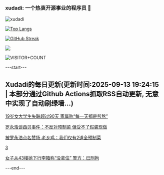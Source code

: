 ### xudadi: 一个热衷开源事业的程序员 👋

![xudadi](https://github-readme-stats-git-masterorgs-github-readme-stats-team.vercel.app/api?username=xudadi)

[![Top Langs](https://github-readme-stats.vercel.app/api/top-langs/?username=xudadi)](https://github.com/anuraghazra/github-readme-stats)

[![GitHub Streak](https://streak-stats.demolab.com?user=xudadi&locale=zh_Hans)](https://git.io/streak-stats)

![](https://raw.githubusercontent.com/xudadi/xudadi/main/assets/github-contribution-grid-snake.svg)

![VISITOR+COUNT](https://komarev.com/ghpvc/?username=xudadi&label=VISITOR+COUNT)


---start---

## Xudadi的每日更新(更新时间:2025-09-13 19:24:15 | 本部分通过Github Actions抓取RSS自动更新, 无意中实现了自动刷绿墙...)

[19岁女大学生失联超过90天 家属称“每一天都是煎熬”](https://m.163.com/news/article/K9BBQ448053469LG.html)

[罗永浩谈西贝事件：不反对预制菜 但受不了假装现做](https://m.163.com/news/article/K9B19EUL0530SFP3.html)

[被罗永浩点名赞扬 老乡鸡：我们仅有2道全预制菜](https://m.163.com/news/article/K99P8AML053469LG.html)

[3](https://m.163.com/touch/news/sub/domestic)

[女子从43楼抛下行李箱称“没拿住” 警方：已刑拘](https://m.163.com/news/article/K9B2JQON0534P59R.html)

---end---
